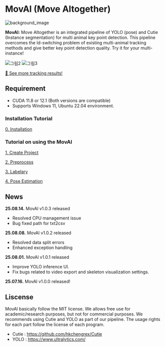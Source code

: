 # MovAl (Move Altogether)
![background_image](https://github.com/user-attachments/assets/d3af7702-ae83-4f63-95d7-0907b87eeac7)

**MovAl:** Move Altogether is an integrated pipeline of YOLO (pose) and Cutie (Instance segmentation) for multi animal key point detection. 
This pipeline overcomes the Id-switching problem of existing multi-animal tracking methods and give better key point detection quality. Try it for your multi-instance!

![그림2](https://github.com/user-attachments/assets/c5652ecb-3ee8-402a-8a71-4e1059db3ea8)
![그림3](https://github.com/user-attachments/assets/c4d4b78c-3bfe-4d05-8835-f48ba638381d)

[🔗 See more tracking results!](https://github.com/coldlabkaist/MovAl/blob/main/tutorial/Tracking_Result.md)

## Requirement
- CUDA 11.8 or 12.1 (Both versions are compatible)
- Supports Windows 11, Ubuntu 22.04 environment.

### Installation Tutorial
[0. Installation](https://github.com/coldlabkaist/MovAl/blob/main/tutorial/0_Installation.md)

### Tutorial on using the MovAl
[1. Create Project](https://github.com/coldlabkaist/MovAl/blob/main/tutorial/1_Create_Project.md)

[2. Preprocess](https://github.com/coldlabkaist/MovAl/blob/main/tutorial/2_Preprocess.md)

[3. Labelary](https://github.com/coldlabkaist/MovAl/blob/main/tutorial/3_Labelary.md)

[4. Pose Estimation](https://github.com/coldlabkaist/MovAl/blob/main/tutorial/4_Pose_Estimation.md)


## News
**25.08.14.** MovAl v1.0.3 released
- Resolved CPU management issue
- Bug fixed path for txt2csv

**25.08.08.** MovAl v1.0.2 released
- Resolved data split errors
- Enhanced exception handling

**25.08.01.** MovAl v1.0.1 released 
- Improve YOLO inference UI.
- Fix bugs related to video export and skeleton visualization settings.

**25.07.16.** MovAl v1.0.0 released!

## Liscense
MovAl basically follow the MIT license. We allows free use for academic/research purposes, but not for commercial purposes.
We recommends using Cutie and YOLO as part of our pipeline. The usage rights for each part follow the license of each program. 
- Cutie : https://github.com/hkchengrex/Cutie
- YOLO : https://www.ultralytics.com/

